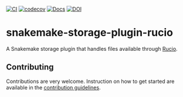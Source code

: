 [![CI](https://github.com/bouweandela/snakemake-storage-plugin-rucio/actions/workflows/ci.yml/badge.svg?branch=main)](https://github.com/bouweandela/snakemake-storage-plugin-rucio/actions/workflows/ci.yml?query=branch%3Amain)
[![codecov](https://codecov.io/gh/bouweandela/snakemake-storage-plugin-rucio/graph/badge.svg?token=GRYFT0TCRQ)](https://codecov.io/gh/bouweandela/snakemake-storage-plugin-rucio)
[![Docs](https://readthedocs.org/projects/snakemake/badge/?version=latest)](https://snakemake.github.io/snakemake-plugin-catalog/plugins/storage/rucio.html)
[![DOI](https://zenodo.org/badge/DOI/10.5281/zenodo.15657667.svg)](https://doi.org/10.5281/zenodo.15657667)

# snakemake-storage-plugin-rucio

A Snakemake storage plugin that handles files available through [Rucio](https://rucio.cern.ch/).

## Contributing

Contributions are very welcome. Instruction on how to get started are available
in the [contribution guidelines](CONTRIBUTING.md).
